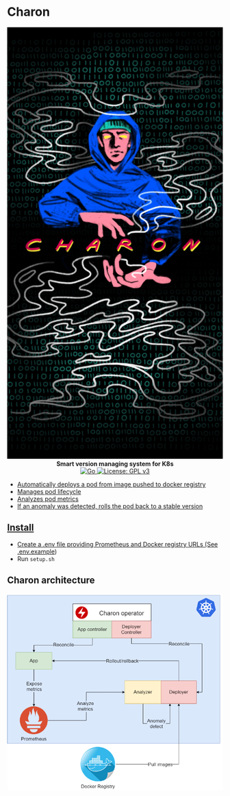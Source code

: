 # Charon

<p align="center">
	<img src="https://raw.githubusercontent.com/f0m41h4u7/Charon/master/files/charon.jpg"><br>
	<b>Smart version managing system for K8s</b><br>
	<a href="https://github.com/f0m41h4u7/Charon/blob/master/deployer/go.mod" rel="nofollow"><img alt="Go" src="https://img.shields.io/github/go-mod/go-version/f0m41h4u7/Charon?filename=deployer%2Fgo.mod">
	<a href="https://goreportcard.com/report/github.com/f0m41h4u7/Charon" rel="nofollow"><ing alt="Go Report Card" src="https://goreportcard.com/badge/github.com/f0m41h4u7/Charon">
	<a href="https://www.gnu.org/licenses/gpl-3.0"><img alt="License: GPL v3" src="https://img.shields.io/badge/License-GPLv3-blue.svg">
</p>

* Automatically deploys a pod from image pushed to docker registry
* Manages pod lifecycle
* Analyzes pod metrics
* If an anomaly was detected, rolls the pod back to a stable version

## Install

* Create a .env file providing Prometheus and Docker registry URLs (See [.env.example](.env.example))
* Run `setup.sh`

## Charon architecture

![alt text](https://raw.githubusercontent.com/f0m41h4u7/Charon/master/files/charon-project-scheme.png)
